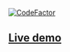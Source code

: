 [![CodeFactor](https://www.codefactor.io/repository/github/wojkos/short_url/badge)](https://www.codefactor.io/repository/github/wojkos/short_url)

## [Live demo](http://rubyshort.herokuapp.com/)
